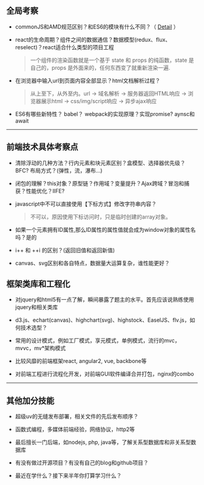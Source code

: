 ## 全局考察

* commonJS和AMD规范区别？和ES6的模块有什么不同？（ [Detail](../../structure/README.md) ）

* react的生命周期？组件之间的数据通信？数据模型(redux、flux、reselect)？react适合什么类型的项目工程

  > 一个组件的渲染函数就是一个基于 state 和 props 的纯函数，state 是自己的，props 是外面来的，任何东西变了就重新渲染一遍.

* 在浏览器中输入url到页面内容全部显示？html文档解析过程？

  > 从上至下，从外至内。url -> 域名解析 -> 服务器返回HTML响应 -> 浏览器展示html -> css/img/script响应 -> 异步ajax响应

* ES6有哪些新特性？ babel？ webpack的实现原理？实现promise? aynsc和await

----

## 前端技术具体考察点

* 清除浮动的几种方法？行内元素和块元素区别？盒模型、选择器优先级？BFC? 布局方式？(弹性，流，瀑布...)

* 闭包的理解？this对象？原型链？作用域？变量提升？Ajax跨域？冒泡和捕获？性能优化？IIFE?

* javascript中不可以直接使用【下标方式】修改字符串内容？  

  > 不可以，原因使用下标访问时，只是临时创建的array对象。

* 如果一个元素拥有ID属性,那么ID属性的属性值就会成为window对象的属性名吗？是的

* i++ 和 ++i 的区别？(返回旧值和返回新值)

* canvas、svg区别和各自特点，数据量大运算复杂，谁性能更好？

## 框架类库和工程化

* 对jquery和html5有一点了解，瞬间暴露了题主的水平。首先应该说熟练使用jquery和相关类库

* d3.js、echart(canvas)、highchart(svg)、highstock、EaselJS、flv.js，如何技术选型？

* 常用的设计模式，例如工厂模式，享元模式，单例模式，流行的mvc，mvvc，mv*架构模式

* 比较风靡的前端框架react, angular2, vue, backbone等

* 对前端工程进行流程化开发，对前端GUI软件编译合并打包，nginx的combo

----

## 其他加分技能

* 超级uv的无缝发布部署，相关文件的先后发布顺序？

* 函数式编程，多媒体前端经验，网络协议，http2等

* 最后擅长一门后端，如nodejs, php, java等，了解关系型数据库和非关系型数据库

* 有没有做过开源项目？有没有自己的blog和github项目？

* 最近在学什么？接下来半年你打算学习什么？
